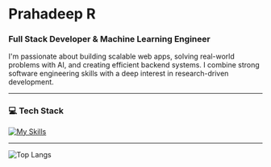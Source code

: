 # Prahadeep R

### Full Stack Developer & Machine Learning Engineer  
I'm passionate about building scalable web apps, solving real-world problems with AI, and creating efficient backend systems. I combine strong software engineering skills with a deep interest in research-driven development.

---

### 💻 Tech Stack

[![My Skills](https://skillicons.dev/icons?i=python,java,javascript,typescript,tailwind,react,nextjs,express,spring,aws,firebase,mongodb,postgres,redis,docker,kubernetes,sklearn,pytorch&perline=9)](https://skillicons.dev)

---



![Top Langs](https://github-readme-stats.vercel.app/api/top-langs/?username=rprahadeep&theme=graywhite&hide_border=false&include_all_commits=false&count_private=false&layout=compact)

